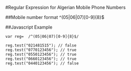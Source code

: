 #Regular Expression for Algerian Mobile Phone Numbers
    
##Mobile number format
     ^(05|06|07)[0-9]{8}$
    
##Javascript Example


    var reg=  /^(05|06|07)[0-9]{8}$/

    reg.test("021481515"); // false
    reg.test("0770123456"); // true
    reg.test("0550123456"); // true
    reg.test("0660123456"); // true
    reg.test("0440123456"); // false
